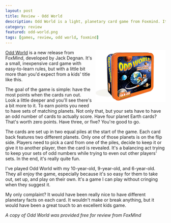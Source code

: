 ```yaml
---
layout: post
title: Review - Odd World
description: Odd World is a light, planetary card game from Foxmind. It has a interesting quirk, but I wish it has some science facts!
category: review
featured: odd-world.png
tags: [games, review, odd world, foxmind]
---
```


<img src="/images/featured/odd-world.png" style="float:right;margin-left:10px;margin-bottom:10px;" alt="Odd World"/>[Odd World](http://www.foxmind.com/games/1625-odd-world) is a new release from FoxMind, developed by Jack Degnan. It's a small, inexpensive card game with easy-to-learn rules, but with a little bit more than you'd expect from a kids' title like this.

The goal of the game is simple: have the most points when the cards run out. Look a little deeper and you'll see there's a bit more to it. To earn points you need to have sets of matching planets. Not only that, but your sets have to have an odd number of cards to actually score. Have four planet Earth cards? That's worth zero points. Have three, or five? You're good to go.

The cards are set up in two equal piles at the start of the game. Each card back features two different planets. Only one of those planets is on the flip side. Players need to pick a card from one of the piles, decide to keep it or give it to another player, then the card is revealed. It's a balancing act trying to keep your sets of odd numbers while trying to even out other players' sets. In the end, it's really quite fun.

I've played Odd World with my 10-year-old, 9-year-old, and 6-year-old. They all enjoy the game, especially because it's so easy for them to take out, set up, and play on their own. It's a game I can play without cringing when they suggest it.

My only complaint? It would have been really nice to have different planetary facts on each card. It wouldn't make or break anything, but it would have been a great touch to an excellent kids game.

*A copy of Odd World was provided free for review from FoxMind*
